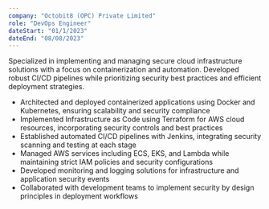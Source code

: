 ```yaml
---
company: "Octobit8 (OPC) Private Limited"
role: "DevOps Engineer"
dateStart: "01/1/2023"
dateEnd: "08/08/2023"
---
```

Specialized in implementing and managing secure cloud infrastructure solutions with a focus on containerization and automation. Developed robust CI/CD pipelines while prioritizing security best practices and efficient deployment strategies.

- Architected and deployed containerized applications using Docker and Kubernetes, ensuring scalability and security compliance
- Implemented Infrastructure as Code using Terraform for AWS cloud resources, incorporating security controls and best practices
- Established automated CI/CD pipelines with Jenkins, integrating security scanning and testing at each stage
- Managed AWS services including ECS, EKS, and Lambda while maintaining strict IAM policies and security configurations
- Developed monitoring and logging solutions for infrastructure and application security events
- Collaborated with development teams to implement security by design principles in deployment workflows

